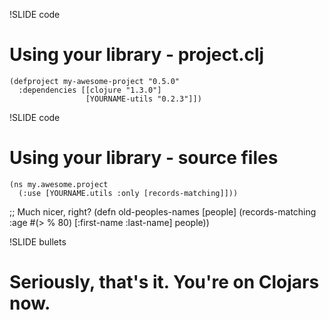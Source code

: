 !SLIDE code
# Using your library - project.clj
    (defproject my-awesome-project "0.5.0"
      :dependencies [[clojure "1.3.0"]
                     [YOURNAME-utils "0.2.3"]])

!SLIDE code
# Using your library - source files

    (ns my.awesome.project
      (:use [YOURNAME.utils :only [records-matching]]))

;; Much nicer, right?
    (defn old-peoples-names [people]
      (records-matching :age #(> % 80)
                        [:first-name :last-name]
                        people))

!SLIDE bullets
# Seriously, that's it. You're on Clojars now. #
